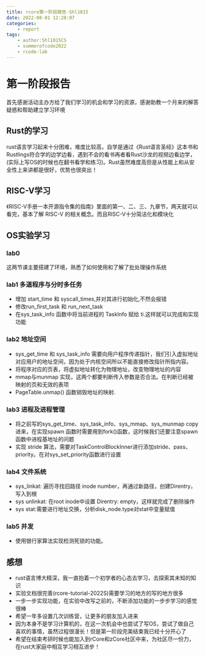 ```yaml
---
title: rcore第一阶段报告-Shl1015
date: 2022-08-01 12:28:07
categories:
    - report
tags:
    - author:Shl1015CS
    - summerofcode2022
    - rcode-lab
---
```


<!-- more -->

# 第一阶段报告

首先感谢活动主办方给了我们学习的机会和学习的资源，感谢助教一个月来的解答疑惑和帮助建立学习环境

## Rust的学习

rust语言学习起来十分困难，难度比较高，自学是通过《Rust语言圣经》这本书和Rustlings符合学的边学边看，遇到不会的看书再者看Rust沙龙的视频边看边学，(实际上写OS的时候也在翻书看学和练习)。Rust虽然难度高但是从性能上和从安全性上来讲都是很好，优势也很突出！

## RISC-V学习

《RISC-V手册一本开源指令集的指南》里面的第一、二、三、九章节，两天就可以看完，基本了解 RISC-V 的相关概念。而且RISC-V十分简洁化和模块化

## OS实验学习

### lab0

这两节课主要搭建了环境，熟悉了如何使用和了解了批处理操作系统

### lab1 多道程序与分时多任务

- 增加 start_time 和 syscall_times,并对其进行初始化,不然会报错
- 修改run_first_task 和 run_next_task
- 在sys_task_info 函数中将当前进程的 TaskInfo 赋给 ti.这样就可以完成和实现功能

### lab2 地址空间

- sys_get_time 和 sys_task_info 需要向用户程序传递指针，我们引入虚拟地址对应用户的地址空间，因为处于内核空间所以不能直接修改指针所指内容。
- 将程序对应的页表，将虚拟地址转化为物理地址，改变物理地址的内容
- mmap与munmap 实现，这两个都要判断传入参数是否合法。在判断已经被映射的页和无效的表项
-  PageTable.unmap() 函数销毁地址的映射.

### lab3 进程及进程管理

- 将之前写的sys_get_time、sys_task_info、sys_mmap、sys_munmap copy进来，在实现spawn 函数时需要用到fork()函数，这时候我们还要注意spawn 函数中进程基地址的问题
- 实现 stride 算法，需要对TaskControlBlockInner进行添加stride、pass、priority。在对sys_set_priority函数进行设置

### lab4 文件系统

- sys_linkat: 遍历寻找旧路径 inode number，再通过新路径，创建Direntry，写入到根
- sys unlinkat: 在root inode中设置 Direntry: empty，这样就完成了删除操作
- sys stat:需要进行地址交换，分析disk_node.type对stat中变量赋值

### lab5 并发

- 使用银行家算法实现检测死锁的功能。

## 感想

- rust语言博大精深，我一直抱着一个初学者的心态去学习，去探索其未知的知识
- 实验文档很完善(rcore-tutorial-2022S)需要学习的地方的写的地方很多
- 一步一步实现功能，在实验中改写之前的，不断添加功能的一步步学习的感觉很棒
- 希望一年多设置几次训练营，让更多的朋友加入进来
- 因为本身不是学习计算机的，在这一次机会中也尝试了写OS，尝试了做自己喜欢的事情，虽然过程很漫长！但是第一阶段完美结束我已经十分开心了
- 希望在结束考研时候也能加入到rCore和zCore社区中来，为社区尽一份力，在rust大家庭中相互学习相互进步！

